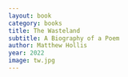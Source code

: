 ```yaml
---
layout: book
category: books
title: The Wasteland
subtitle: A Biography of a Poem
author: Matthew Hollis
year: 2022
image: tw.jpg
---
```

